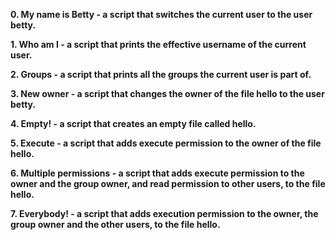 **0. My name is Betty - a script that switches the current user to the user betty.**

**1. Who am I - a script that prints the effective username of the current user.**

**2. Groups - a script that prints all the groups the current user is part of.**

**3. New owner - a script that changes the owner of the file hello to the user betty.**

**4. Empty! - a script that creates an empty file called hello.**

**5. Execute - a script that adds execute permission to the owner of the file hello.**

**6. Multiple permissions - a script that adds execute permission to the owner and the group owner, and read permission to other users, to the file hello.**

**7. Everybody! - a script that adds execution permission to the owner, the group owner and the other users, to the file hello.**
